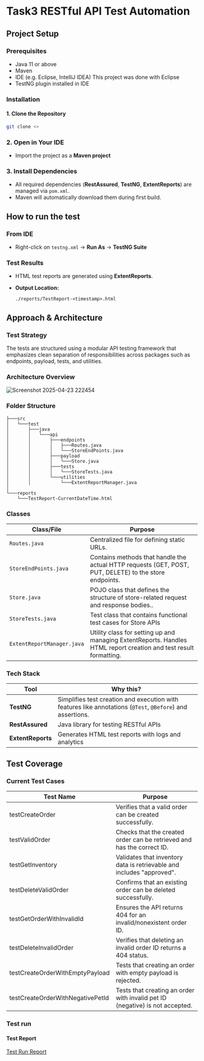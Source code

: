 # Task3 RESTful API Test Automation

## Project Setup

### Prerequisites
- Java 11 or above  
- Maven  
- IDE (e.g. Eclipse, IntelliJ IDEA) This project was done with Eclipse    
- TestNG plugin installed in IDE

### Installation

#### 1. Clone the Repository

```bash
git clone <>
```
### 2. Open in Your IDE

- Import the project as a **Maven project**  

### 3. Install Dependencies

- All required dependencies (**RestAssured**, **TestNG**, **ExtentReports**) are managed via `pom.xml`.
- Maven will automatically download them during first build.

## How to run the test
### From IDE

- Right-click on `testng.xml` → **Run As** → **TestNG Suite**
  
### Test Results

 - HTML test reports are generated using **ExtentReports**.

 - **Output Location:**

    `./reports/TestReport-<timestamp>.html`

## Approach & Architecture

### Test Strategy

The tests are structured using a modular API testing framework that emphasizes clean separation of responsibilities across packages such as endpoints, payload, tests, and utilities. 

### Architecture Overview

![Screenshot 2025-04-23 222454](https://github.com/user-attachments/assets/eb74a192-f6f4-4a40-aac0-5403b1f7d999)

### Folder Structure

```
├───src
│   └───test
│       ├───java
│       │   └───api
│       │       ├───endpoints
│       │       │   ├───Routes.java
│       │       │   └───StoreEndPoints.java
│       │       ├───payload
│       │       │   └───Store.java
│       │       ├───tests
│       │       │   └───StoreTests.java
│       │       └───utilities
│       │           └───ExtentReportManager.java
│
└───reports
    └───TestReport-CurrentDateTime.html  

```

### Classes

| Class/File                | Purpose                                                                                           |
|---------------------------|---------------------------------------------------------------------------------------------------|
| `Routes.java`             | Centralized file for defining static URLs.                      |
| `StoreEndPoints.java`     | Contains methods that handle the actual HTTP requests (GET, POST, PUT, DELETE) to the store endpoints. |
| `Store.java`              | POJO class that defines the structure of store-related request and response bodies.. |
| `StoreTests.java`         | Test class that contains functional test cases for Store APIs |
| `ExtentReportManager.java`| Utility class for setting up and managing ExtentReports. Handles HTML report creation and test result formatting. |


### Tech Stack

| Tool           | Why this?                                                                 |
|----------------|-------------------------------------------------------------------------|
| **TestNG**     | Simplifies test creation and execution with features like annotations (`@Test`, `@Before`) and assertions. |
| **RestAssured**| Java library for testing RESTful APIs  |
| **ExtentReports** | Generates HTML test reports with logs and analytics                |

## Test Coverage

### Current Test Cases

| Test Name                         | Purpose                                                                 |
|----------------------------------|-------------------------------------------------------------------------|
| testCreateOrder                  | Verifies that a valid order can be created successfully.               |
| testValidOrder                   | Checks that the created order can be retrieved and has the correct ID. |
| testGetInventory                 | Validates that inventory data is retrievable and includes "approved".  |
| testDeleteValidOrder             | Confirms that an existing order can be deleted successfully.           |
| testGetOrderWithInvalidId        | Ensures the API returns 404 for an invalid/nonexistent order ID.       |
| testDeleteInvalidOrder           | Verifies that deleting an invalid order ID returns a 404 status.       |
| testCreateOrderWithEmptyPayload  | Tests that creating an order with empty payload is rejected.           |
| testCreateOrderWithNegativePetId | Tests that creating an order with invalid pet ID (negative) is not accepted.   |


### Test run
#### Test Report

[Test Run Report](https://github.com/DarthWeiter24/Anish-Patil/blob/main/Task3_PetstoreAPIAutomation/reports/TestReport-2025-04-22_21-38-06.html)

